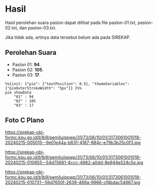 # Hasil

Hasil perolehan suara paslon dapat dilihat pada file paslon-01.txt, paslon-02.txt, dan paslon-03.txt.

Jika tidak ada, artinya data tersebut belum ada pada SIREKAP.

## Perolehan Suara

 * Paslon 01: **94**.
 * Paslon 02: **105**.
 * Paslon 03: **17**.

```mermaid
%%{init: {"pie": {"textPosition": 0.5}, "themeVariables": {"pieOuterStrokeWidth": "5px"}} }%%
pie showData
    "01" : 94
    "02" : 105
    "03" : 17
```
## Foto C Plano

https://sirekap-obj-formc.kpu.go.id/b1b9/pemilu/ppwp/31/73/06/10/01/3173061001018-20240215-005015--9e01e44a-b631-4187-884c-e79b3b25c0f3.jpg

https://sirekap-obj-formc.kpu.go.id/b1b9/pemilu/ppwp/31/73/06/10/01/3173061001018-20240215-010655--54d75681-4ccc-4882-a0dd-8e944e524c5e.jpg

https://sirekap-obj-formc.kpu.go.id/b1b9/pemilu/ppwp/31/73/06/10/01/3173061001018-20240215-010731--56d7650f-2639-469a-9966-cf4bdac54667.jpg

